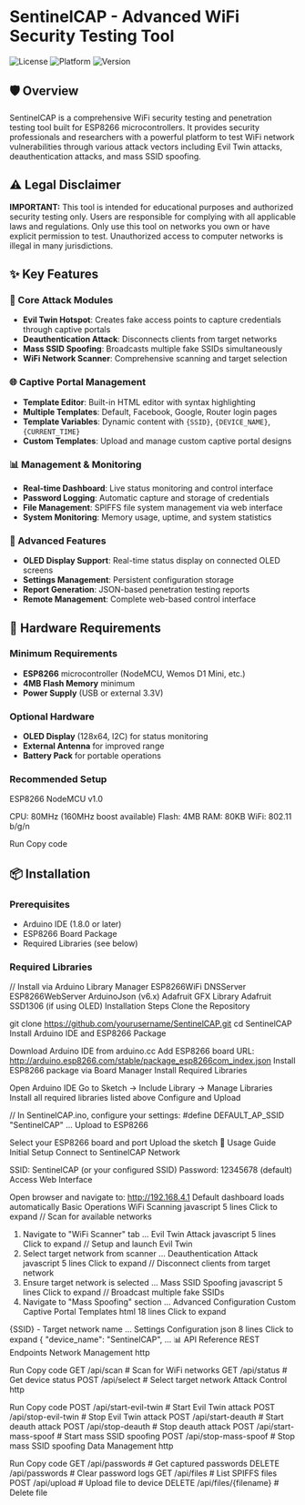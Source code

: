 # SentinelCAP - Advanced WiFi Security Testing Tool

![License](https://img.shields.io/badge/license-MIT-blue.svg)
![Platform](https://img.shields.io/badge/platform-ESP8266-orange.svg)
![Version](https://img.shields.io/badge/version-2.1.0-green.svg)

## 🛡️ Overview

SentinelCAP is a comprehensive WiFi security testing and penetration testing tool built for ESP8266 microcontrollers. It provides security professionals and researchers with a powerful platform to test WiFi network vulnerabilities through various attack vectors including Evil Twin attacks, deauthentication attacks, and mass SSID spoofing.

## ⚠️ Legal Disclaimer

**IMPORTANT:** This tool is intended for educational purposes and authorized security testing only. Users are responsible for complying with all applicable laws and regulations. Only use this tool on networks you own or have explicit permission to test. Unauthorized access to computer networks is illegal in many jurisdictions.

## ✨ Key Features

### 🎯 Core Attack Modules
- **Evil Twin Hotspot**: Creates fake access points to capture credentials through captive portals
- **Deauthentication Attack**: Disconnects clients from target networks
- **Mass SSID Spoofing**: Broadcasts multiple fake SSIDs simultaneously
- **WiFi Network Scanner**: Comprehensive scanning and target selection

### 🌐 Captive Portal Management
- **Template Editor**: Built-in HTML editor with syntax highlighting
- **Multiple Templates**: Default, Facebook, Google, Router login pages
- **Template Variables**: Dynamic content with `{SSID}`, `{DEVICE_NAME}`, `{CURRENT_TIME}`
- **Custom Templates**: Upload and manage custom captive portal designs

### 📊 Management & Monitoring
- **Real-time Dashboard**: Live status monitoring and control interface
- **Password Logging**: Automatic capture and storage of credentials
- **File Management**: SPIFFS file system management via web interface
- **System Monitoring**: Memory usage, uptime, and system statistics

### 🔧 Advanced Features
- **OLED Display Support**: Real-time status display on connected OLED screens
- **Settings Management**: Persistent configuration storage
- **Report Generation**: JSON-based penetration testing reports
- **Remote Management**: Complete web-based control interface

## 🔧 Hardware Requirements

### Minimum Requirements
- **ESP8266** microcontroller (NodeMCU, Wemos D1 Mini, etc.)
- **4MB Flash Memory** minimum
- **Power Supply** (USB or external 3.3V)

### Optional Hardware
- **OLED Display** (128x64, I2C) for status monitoring
- **External Antenna** for improved range
- **Battery Pack** for portable operations

### Recommended Setup
ESP8266 NodeMCU v1.0

CPU: 80MHz (160MHz boost available)
Flash: 4MB
RAM: 80KB
WiFi: 802.11 b/g/n

Run
Copy code

## 📦 Installation

### Prerequisites
- Arduino IDE (1.8.0 or later)
- ESP8266 Board Package
- Required Libraries (see below)

### Required Libraries
// Install via Arduino Library Manager
ESP8266WiFi
DNSServer
ESP8266WebServer
ArduinoJson (v6.x)
Adafruit GFX Library
Adafruit SSD1306 (if using OLED)
Installation Steps
Clone the Repository


git clone https://github.com/yourusername/SentinelCAP.git
cd SentinelCAP
Install Arduino IDE and ESP8266 Package

Download Arduino IDE from arduino.cc
Add ESP8266 board URL: http://arduino.esp8266.com/stable/package_esp8266com_index.json
Install ESP8266 package via Board Manager
Install Required Libraries

Open Arduino IDE
Go to Sketch → Include Library → Manage Libraries
Install all required libraries listed above
Configure and Upload


// In SentinelCAP.ino, configure your settings:
#define DEFAULT_AP_SSID "SentinelCAP"
...
Upload to ESP8266

Select your ESP8266 board and port
Upload the sketch
🚀 Usage Guide
Initial Setup
Connect to SentinelCAP Network

SSID: SentinelCAP (or your configured SSID)
Password: 12345678 (default)
Access Web Interface

Open browser and navigate to: http://192.168.4.1
Default dashboard loads automatically
Basic Operations
WiFi Scanning
javascript
5 lines
Click to expand
// Scan for available networks
1. Navigate to "WiFi Scanner" tab
...
Evil Twin Attack
javascript
5 lines
Click to expand
// Setup and launch Evil Twin
1. Select target network from scanner
...
Deauthentication Attack
javascript
5 lines
Click to expand
// Disconnect clients from target network
1. Ensure target network is selected
...
Mass SSID Spoofing
javascript
5 lines
Click to expand
// Broadcast multiple fake SSIDs
1. Navigate to "Mass Spoofing" section
...
Advanced Configuration
Custom Captive Portal Templates
html
18 lines
Click to expand
<!-- Template variables available -->
{SSID} - Target network name
...
Settings Configuration
json
8 lines
Click to expand
{
"device_name": "SentinelCAP",
...
📊 API Reference
REST Endpoints
Network Management
http

Run
Copy code
GET /api/scan          # Scan for WiFi networks
GET /api/status        # Get device status
POST /api/select       # Select target network
Attack Control
http

Run
Copy code
POST /api/start-evil-twin    # Start Evil Twin attack
POST /api/stop-evil-twin     # Stop Evil Twin attack
POST /api/start-deauth       # Start deauth attack
POST /api/stop-deauth        # Stop deauth attack
POST /api/start-mass-spoof   # Start mass SSID spoofing
POST /api/stop-mass-spoof    # Stop mass SSID spoofing
Data Management
http

Run
Copy code
GET /api/passwords     # Get captured passwords
DELETE /api/passwords  # Clear password logs
GET /api/files         # List SPIFFS files
POST /api/upload       # Upload file to device
DELETE /api/files/{filename}  # Delete file

